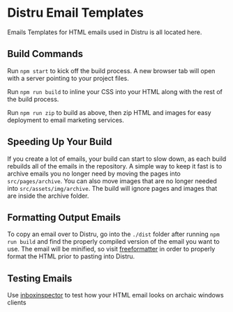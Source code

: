 # Distru Email Templates

Emails Templates for HTML emails used in Distru is all located here.

## Build Commands

Run `npm start` to kick off the build process. A new browser tab will open with a server pointing to your project files.

Run `npm run build` to inline your CSS into your HTML along with the rest of the build process.

Run `npm run zip` to build as above, then zip HTML and images for easy deployment to email marketing services. 

## Speeding Up Your Build

If you create a lot of emails, your build can start to slow down, as each build rebuilds all of the emails in the
repository. A simple way to keep it fast is to archive emails you no longer need by moving the pages into `src/pages/archive`.
You can also move images that are no longer needed into `src/assets/img/archive`. The build will ignore pages and images that
are inside the archive folder.

## Formatting Output Emails

To copy an email over to Distru, go into the `./dist` folder after running `npm run build` and find the properly compiled version of the email
you want to use.  The email will be minified, so visit [freeformatter](https://www.freeformatter.com/html-formatter.html) in order to properly format
the HTML prior to pasting into Distru.

## Testing Emails

Use [inboxinspector](http://www.inboxinspector.com/) to test how your HTML email looks on archaic windows clients

